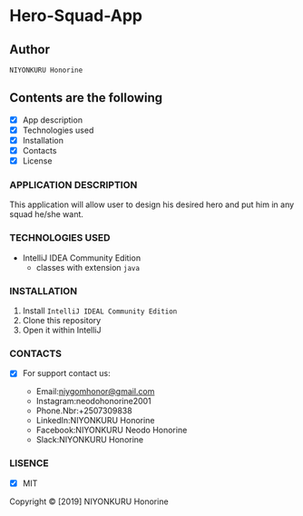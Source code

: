 # Hero-Squad-App


## Author 

`NIYONKURU Honorine`

## Contents are the following
  - [x] App description
  - [x]  Technologies used
  - [x]  Installation
  - [x]  Contacts
  - [x]  License

### APPLICATION DESCRIPTION

This application will allow user to design his desired hero and put him in any squad he/she want.

 ### TECHNOLOGIES USED
 + IntelliJ IDEA Community Edition
    + classes with extension `java`
    
  ### INSTALLATION
 
 1. Install  `IntelliJ IDEAL Community Edition`
 2. Clone this repository
 3. Open it within IntelliJ
   
  ### CONTACTS
  
  
- [X]  For support contact us:

     +  Email:niygomhonor@gmail.com
     +  Instagram:neodohonorine2001
     +  Phone.Nbr:+2507309838
     +  LinkedIn:NIYONKURU Honorine
     +  Facebook:NIYONKURU Neodo Honorine
     +  Slack:NIYONKURU Honorine
### LISENCE
- [x] MIT

Copyright &copy; [2019] NIYONKURU Honorine

